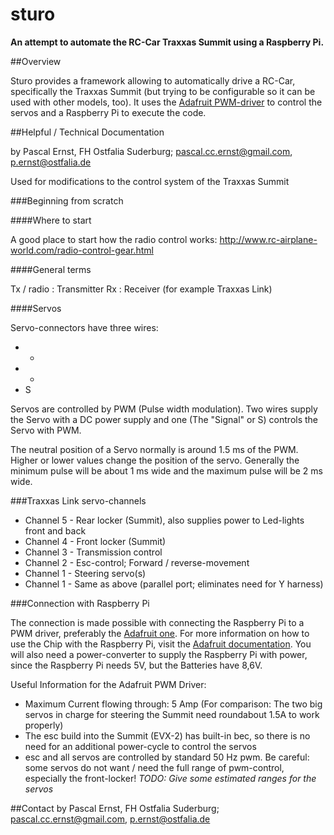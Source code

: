 sturo
=====
**An attempt to automate the RC-Car Traxxas Summit using a Raspberry Pi.**

##Overview

Sturo provides a framework allowing to automatically drive a RC-Car, specifically the Traxxas Summit (but trying to be configurable so it can be used with other models, too).
It uses the [Adafruit PWM-driver](http://www.adafruit.com/products/815) to control the servos and a Raspberry Pi to execute the code.


##Helpful / Technical Documentation

by Pascal Ernst, FH Ostfalia Suderburg;
pascal.cc.ernst@gmail.com, p.ernst@ostfalia.de

Used for modifications to the control system of the Traxxas Summit

###Beginning from scratch

####Where to start

A good place to start how the radio control works:
	http://www.rc-airplane-world.com/radio-control-gear.html


####General terms

Tx / radio : Transmitter
Rx : Receiver (for example Traxxas Link)


####Servos

Servo-connectors have three wires:

 * +
 * -
 * S

Servos are controlled by PWM (Pulse width modulation). Two wires supply the
Servo with a DC power supply and one (The "Signal" or S) controls the Servo
with PWM.

The neutral position of a Servo normally is around 1.5 ms of the PWM.
Higher or lower values change the position of the servo.
Generally the minimum pulse will be about 1 ms wide and the maximum pulse will be 2 ms wide.


###Traxxas Link servo-channels

 * Channel 5 - Rear locker (Summit), also supplies power to Led-lights front and back
 * Channel 4 - Front locker (Summit)
 * Channel 3 - Transmission control
 * Channel 2 - Esc-control; Forward / reverse-movement
 * Channel 1 - Steering servo(s)
 * Channel 1 - Same as above (parallel port; eliminates need for Y harness)

###Connection with Raspberry Pi

The connection is made possible with connecting the Raspberry Pi to a PWM driver, preferably the [Adafruit one](http://www.adafruit.com/products/815).
For more information on how to use the Chip with the Raspberry Pi, visit the [Adafruit documentation](http://learn.adafruit.com/adafruit-16-channel-servo-driver-with-raspberry-pi).
You will also need a power-converter to supply the Raspberry Pi with power, since the Raspberry Pi needs 5V, but the Batteries have 8,6V.

Useful Information for the Adafruit PWM Driver:

 * Maximum Current flowing through: 5 Amp
 	(For comparison: The two big servos in charge for steering the Summit need roundabout 1.5A to work properly)
 * The esc build into the Summit (EVX-2) has built-in bec, so there is no need for an additional power-cycle to control     the servos
 * esc and all servos are controlled by standard 50 Hz pwm. Be careful: some servos do not want / need the full range of    pwm-control, especially the front-locker! *TODO: Give some estimated ranges for the servos* 

##Contact
by Pascal Ernst, FH Ostfalia Suderburg;
pascal.cc.ernst@gmail.com, p.ernst@ostfalia.de
